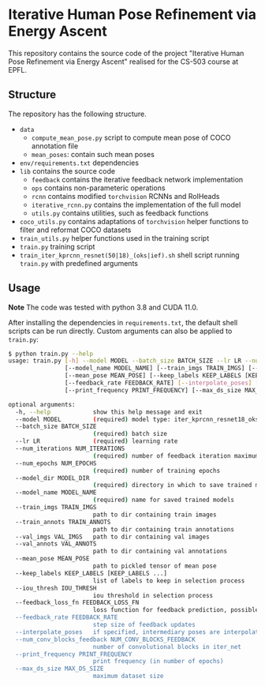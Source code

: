 # Iterative Human Pose Refinement via Energy Ascent

This repository contains the source code of the project "Iterative Human Pose Refinement via Energy Ascent" realised for the CS-503 course at EPFL.

## Structure

The repository has the following structure.

- `data`
  - `compute_mean_pose.py` script to compute mean pose of COCO annotation file
  - `mean_poses`: contain such mean poses
- `env/requirements.txt` dependencies
- `lib` contains the source code
  - `feedback` contains the iterative feedback network implementation
  - `ops` contains non-parameteric operations
  - `rcnn` contains modified `torchvision` RCNNs and RoIHeads
  - `iterative_rcnn.py` contains the implementation of the full model
  - `utils.py` contains utilities, such as feedback functions
- `coco_utils.py` contains adaptations of `torchvision` helper functions to filter and reformat COCO datasets
- `train_utils.py`  helper functions used in the training script
- `train.py` training script
- `train_iter_kprcnn_resnet(50|18)_(oks|ief).sh` shell script running `train.py` with predefined arguments

## Usage

**Note** The code was tested with python 3.8 and CUDA 11.0.

After installing the dependencies in `requirements.txt`, the default shell scripts can be run directly. Custom arguments can also be applied to `train.py`:

```bash
$ python train.py --help
usage: train.py [-h] --model MODEL --batch_size BATCH_SIZE --lr LR --num_iterations NUM_ITERATIONS --num_epochs NUM_EPOCHS --model_dir MODEL_DIR
                [--model_name MODEL_NAME] [--train_imgs TRAIN_IMGS] [--train_annots TRAIN_ANNOTS] [--val_imgs VAL_IMGS] [--val_annots VAL_ANNOTS]
                [--mean_pose MEAN_POSE] [--keep_labels KEEP_LABELS [KEEP_LABELS ...]] [--iou_thresh IOU_THRESH] [--feedback_loss_fn FEEDBACK_LOSS_FN]
                [--feedback_rate FEEDBACK_RATE] [--interpolate_poses] [--num_conv_blocks_feedback NUM_CONV_BLOCKS_FEEDBACK]
                [--print_frequency PRINT_FREQUENCY] [--max_ds_size MAX_DS_SIZE]

optional arguments:
  -h, --help            show this help message and exit
  --model MODEL         (required) model type: iter_kprcnn_resnet18_oks,                                           iter_kprcnn_resnet18_ief, iter_kprcnn_resnet50_oks,                                       iter_kprcnn_resnet50_ief
  --batch_size BATCH_SIZE
                        (required) batch size
  --lr LR               (required) learning rate
  --num_iterations NUM_ITERATIONS
                        (required) number of feedback iteration maximum
  --num_epochs NUM_EPOCHS
                        (required) number of training epochs
  --model_dir MODEL_DIR
                        (required) directory in which to save trained models
  --model_name MODEL_NAME
                        (required) name for saved trained models
  --train_imgs TRAIN_IMGS
                        path to dir containing train images
  --train_annots TRAIN_ANNOTS
                        path to dir containing train annotations
  --val_imgs VAL_IMGS   path to dir containing val images
  --val_annots VAL_ANNOTS
                        path to dir containing val annotations
  --mean_pose MEAN_POSE
                        path to pickled tensor of mean pose
  --keep_labels KEEP_LABELS [KEEP_LABELS ...]
                        list of labels to keep in selection process
  --iou_thresh IOU_THRESH
                        iou threshold in selection process
  --feedback_loss_fn FEEDBACK_LOSS_FN
                        loss function for feedback prediction, possible values are "l2",                           "l1" and "smooth_l1
  --feedback_rate FEEDBACK_RATE
                        step size of feedback updates
  --interpolate_poses   if specified, intermediary poses are interpolated
  --num_conv_blocks_feedback NUM_CONV_BLOCKS_FEEDBACK
                        number of convolutional blocks in iter_net
  --print_frequency PRINT_FREQUENCY
                        print frequency (in number of epochs)
  --max_ds_size MAX_DS_SIZE
                        maximum dataset size
```
